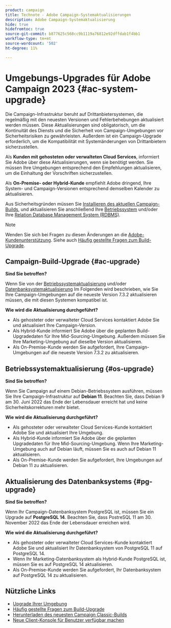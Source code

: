 ```yaml
---
product: campaign
title: Technote - Adobe Campaign-Systemaktualisierungen
description: Adobe Campaign-Systemaktualisierung
hide: true
hidefromtoc: true
source-git-commit: b877625c568cc9b1119a76812e92dffdab1f4bb1
workflow-type: tm+mt
source-wordcount: '502'
ht-degree: 11%

---
```


# Umgebungs-Upgrades für Adobe Campaign 2023 {#ac-system-upgrade}

Die Campaign-Infrastruktur beruht auf Drittanbietersystemen, die regelmäßig mit den neuesten Versionen und Fehlerbehebungen aktualisiert werden müssen. Diese Aktualisierungen sind obligatorisch, um die Kontinuität des Diensts und die Sicherheit von Campaign-Umgebungen vor Sicherheitsrisiken zu gewährleisten. Außerdem ist ein Campaign-Upgrade erforderlich, um die Kompatibilität mit Systemänderungen von Drittanbietern sicherzustellen.

Als **Kunden mit gehosteten oder verwalteten Cloud Services**, informiert Sie Adobe über diese Aktualisierungen, wenn sie benötigt werden. Sie müssen Ihre Umgebungen entsprechend den Empfehlungen aktualisieren, um die Einhaltung der Vorschriften sicherzustellen.

Als **On-Premise- oder Hybrid-Kunde** empfiehlt Adobe dringend, Ihre System- und Campaign-Versionen entsprechend demselben Kalender zu aktualisieren.

Aus Sicherheitsgründen müssen Sie [Installieren des aktuellen Campaign-Builds](#ac-upgrade), und aktualisieren Sie anschließend Ihre [Betriebssystem](#os-upgrade) und/oder Ihre [Relation Database Management System (RDBMS)](#pg-upgrade).

>[!NOTE]
>
>Wenden Sie sich bei Fragen zu diesen Änderungen an die [Adobe-Kundenunterstützung](https://helpx.adobe.com/de/enterprise/admin-guide.html/enterprise/using/support-for-experience-cloud.ug.html). Siehe auch [Häufig gestellte Fragen zum Build-Upgrade](../../platform/using/faq-build-upgrade.md).

## Campaign-Build-Upgrade {#ac-upgrade}

**Sind Sie betroffen?**

Wenn Sie von der [Betriebssystemaktualisierung](#os-upgrade) und/oder [Datenbanksystemaktualisierung](#pg-upgrade) Im Folgenden wird beschrieben, wie Sie Ihre Campaign-Umgebungen auf die neueste Version 7.3.2 aktualisieren müssen, die mit diesen Systemen kompatibel ist.

**Wie wird die Aktualisierung durchgeführt?**

* Als gehosteter oder verwalteter Cloud Services kontaktiert Adobe Sie und aktualisiert Ihre Campaign-Version.
* Als Hybrid-Kunde informiert Sie Adobe über die geplanten Build-Upgradedaten für Ihre Mid-Sourcing-Umgebung. Außerdem müssen Sie Ihre Marketing-Umgebung auf dieselbe Version aktualisieren.
* Als On-Premise-Kunde werden Sie aufgefordert, Ihre Campaign-Umgebungen auf die neueste Version 7.3.2 zu aktualisieren.


## Betriebssystemaktualisierung {#os-upgrade}

**Sind Sie betroffen?**

Wenn Sie Campaign auf einem Debian-Betriebssystem ausführen, müssen Sie Ihre Campaign-Infrastruktur auf **Debian 11**. Beachten Sie, dass Debian 9 am 30. Juni 2022 das Ende der Lebensdauer erreicht hat und keine Sicherheitskorrekturen mehr bietet.

**Wie wird die Aktualisierung durchgeführt?**

* Als gehosteter oder verwalteter Cloud Services-Kunde kontaktiert Adobe Sie und aktualisiert Ihre Umgebung.
* Als Hybrid-Kunde informiert Sie Adobe über die geplanten Upgradedaten für Ihre Mid-Sourcing-Umgebung. Wenn Ihre Marketing-Umgebung auch auf Debian läuft, müssen Sie es auch auf Debian 11 aktualisieren.
* Als On-Premise-Kunde werden Sie aufgefordert, Ihre Umgebungen auf Debian 11 zu aktualisieren.

## Aktualisierung des Datenbanksystems {#pg-upgrade}

**Sind Sie betroffen?**

Wenn Ihr Campaign-Datenbanksystem PostgreSQL ist, müssen Sie ein Upgrade auf **PostgreSQL 14**. Beachten Sie, dass PostreSQL 11 am 30. November 2022 das Ende der Lebensdauer erreichen wird.

**Wie wird die Aktualisierung durchgeführt?**

* Als gehosteter oder verwalteter Cloud Services-Kunde kontaktiert Adobe Sie und aktualisiert Ihr Datenbanksystem von PostgreSQL 11 auf PostgreSQL 14.
* Wenn Ihr Marketing-Datenbanksystem als Hybrid-Kunde PostgreSQL ist, müssen Sie es auf PostgreSQL 14 aktualisieren.
* Als On-Premise-Kunde werden Sie aufgefordert, Ihr Datenbanksystem auf PostgreSQL 14 zu aktualisieren.


## Nützliche Links

* [Upgrade Ihrer Umgebung](../../production/using/build-upgrade.md)
* [Häufig gestellte Fragen zum Build-Upgrade](../../platform/using/faq-build-upgrade.md)
* [Herunterladen des neuesten Campaign Classic-Builds](https://experience.adobe.com/#/downloads/content/software-distribution/de/campaign.html)
* [Neue Client-Konsole für Benutzer verfügbar machen](../../installation/using/client-console-availability-for-windows.md)
